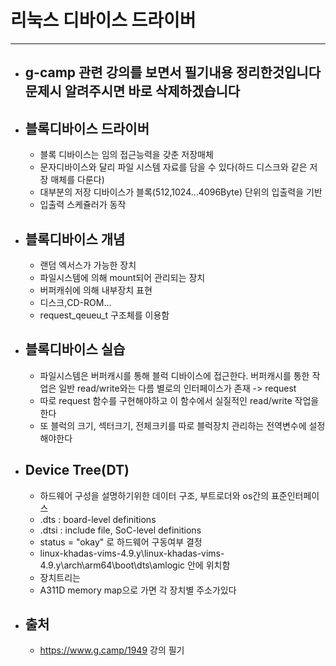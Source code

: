 
# 리눅스 디바이스 드라이버
-----------------------------------------------
- ## g-camp 관련 강의를 보면서 필기내용 정리한것입니다 문제시 알려주시면 바로 삭제하겠습니다


- ## 블록디바이스 드라이버

	- 블록 디바이스는 임의 접근능력을 갖춘 저장매체
	- 문자디바이스와 달리 파일 시스템 자료를 담을 수 있다(하드 디스크와 같은 저장 매체를 다룬다)
	- 대부분의 저장 디바이스가 블록(512,1024...4096Byte) 단위의 입출력을 기반
	- 입출력 스케쥴러가 동작
	

- ## 블록디바이스 개념
	- 랜덤 엑서스가 가능한 장치
	- 파일시스템에 의해 mount되어 관리되는 장치
	- 버퍼캐쉬에 의해 내부장치 표현
	- 디스크,CD-ROM...
	- request_qeueu_t 구조체를 이용함

- ## 블록디바이스 실습
	- 파일시스템은 버퍼캐시를 통해 블럭 디바이스에 접근한다. 버퍼캐시를 통한 작업은 일반 read/write와는 다름 별로의 인터페이스가 존재 -> request
	- 따로 request 함수를 구현해야하고 이 함수에서 실질적인 read/write 작업을 한다
	- 또 블럭의 크기, 섹터크기, 전체크키를 따로 블럭장치 관리하는 전역변수에 설정해야한다

- ## Device Tree(DT)
	- 하드웨어 구성을 설명하기위한 데이터 구조, 부트로더와 os간의 표준인터페이스
	- .dts : board-level definitions
	- .dtsi : include file, SoC-level definitions
	- status = "okay" 로 하드웨어 구동여부 결정
	- linux-khadas-vims-4.9.y\linux-khadas-vims-4.9.y\arch\arm64\boot\dts\amlogic 안에 위치함
	- 장치트리는 
	- A311D memory map으로 가면 각 장치별 주소가있다

- ## 출처
	- https://www.g.camp/1949 강의 필기

	<br/><br/><br/>